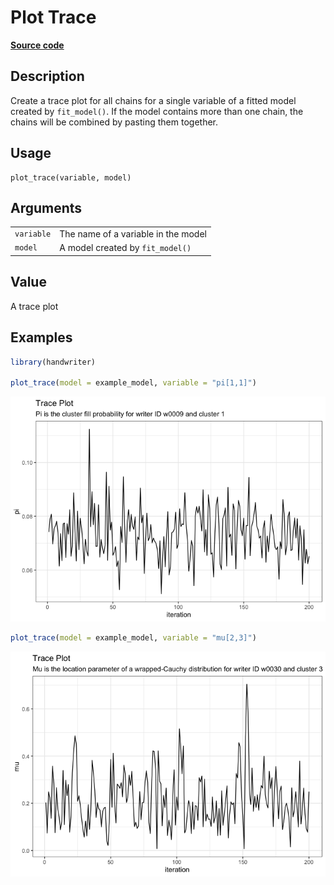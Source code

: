 

# Plot Trace

[**Source code**](https://github.com/CSAFE-ISU/handwriter/tree/176-automatic-documentation/R/#L)

## Description

Create a trace plot for all chains for a single variable of a fitted
model created by <code>fit_model()</code>. If the model contains more
than one chain, the chains will be combined by pasting them together.

## Usage

<pre><code class='language-R'>plot_trace(variable, model)
</code></pre>

## Arguments

<table>
<tr>
<td style="white-space: nowrap; font-family: monospace; vertical-align: top">
<code id="variable">variable</code>
</td>
<td>
The name of a variable in the model
</td>
</tr>
<tr>
<td style="white-space: nowrap; font-family: monospace; vertical-align: top">
<code id="model">model</code>
</td>
<td>
A model created by <code>fit_model()</code>
</td>
</tr>
</table>

## Value

A trace plot

## Examples

``` r
library(handwriter)

plot_trace(model = example_model, variable = "pi[1,1]")
```

![](plot_trace.markdown_strict_files/figure-markdown_strict/unnamed-chunk-1-1.png)

``` r
plot_trace(model = example_model, variable = "mu[2,3]")
```

![](plot_trace.markdown_strict_files/figure-markdown_strict/unnamed-chunk-1-2.png)
